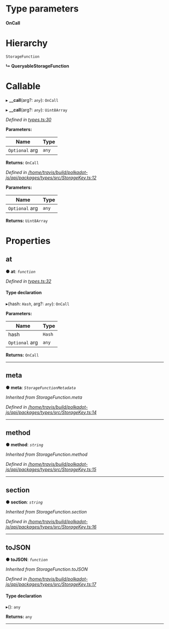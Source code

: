

# Type parameters
#### OnCall 
# Hierarchy

 `StorageFunction`

**↳ QueryableStorageFunction**

# Callable
▸ **__call**(arg?: *`any`*): `OnCall`

▸ **__call**(arg?: *`any`*): `Uint8Array`

*Defined in [types.ts:30](https://github.com/polkadot-js/api/blob/aa8e613/packages/api/src/types.ts#L30)*

**Parameters:**

| Name | Type |
| ------ | ------ |
| `Optional` arg | `any` |

**Returns:** `OnCall`

*Defined in [/home/travis/build/polkadot-js/api/packages/types/src/StorageKey.ts:12](https://github.com/polkadot-js/api/blob/aa8e613/packages/types/src/StorageKey.ts#L12)*

**Parameters:**

| Name | Type |
| ------ | ------ |
| `Optional` arg | `any` |

**Returns:** `Uint8Array`

# Properties

<a id="at"></a>

##  at

**● at**: *`function`*

*Defined in [types.ts:32](https://github.com/polkadot-js/api/blob/aa8e613/packages/api/src/types.ts#L32)*

#### Type declaration
▸(hash: *`Hash`*, arg?: *`any`*): `OnCall`

**Parameters:**

| Name | Type |
| ------ | ------ |
| hash | `Hash` |
| `Optional` arg | `any` |

**Returns:** `OnCall`

___
<a id="meta"></a>

##  meta

**● meta**: *`StorageFunctionMetadata`*

*Inherited from StorageFunction.meta*

*Defined in [/home/travis/build/polkadot-js/api/packages/types/src/StorageKey.ts:14](https://github.com/polkadot-js/api/blob/aa8e613/packages/types/src/StorageKey.ts#L14)*

___
<a id="method"></a>

##  method

**● method**: *`string`*

*Inherited from StorageFunction.method*

*Defined in [/home/travis/build/polkadot-js/api/packages/types/src/StorageKey.ts:15](https://github.com/polkadot-js/api/blob/aa8e613/packages/types/src/StorageKey.ts#L15)*

___
<a id="section"></a>

##  section

**● section**: *`string`*

*Inherited from StorageFunction.section*

*Defined in [/home/travis/build/polkadot-js/api/packages/types/src/StorageKey.ts:16](https://github.com/polkadot-js/api/blob/aa8e613/packages/types/src/StorageKey.ts#L16)*

___
<a id="tojson"></a>

##  toJSON

**● toJSON**: *`function`*

*Inherited from StorageFunction.toJSON*

*Defined in [/home/travis/build/polkadot-js/api/packages/types/src/StorageKey.ts:17](https://github.com/polkadot-js/api/blob/aa8e613/packages/types/src/StorageKey.ts#L17)*

#### Type declaration
▸(): `any`

**Returns:** `any`

___

